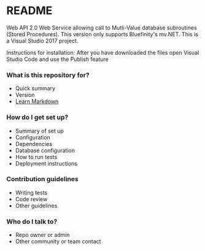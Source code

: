 # README #

Web API 2.0 Web Service allowing call to Mutli-Value database subroutines (Stored Procedures). This version only supports Bluefinity's mv.NET.  This is a Visual Studio 2017 project.

Instructions for installation:
After you have downloaded the files open Visual Studio Code and use the Publish feature 

### What is this repository for? ###

* Quick summary
* Version
* [Learn Markdown](https://bitbucket.org/tutorials/markdowndemo)

### How do I get set up? ###

* Summary of set up
* Configuration
* Dependencies
* Database configuration
* How to run tests
* Deployment instructions

### Contribution guidelines ###

* Writing tests
* Code review
* Other guidelines

### Who do I talk to? ###

* Repo owner or admin
* Other community or team contact
